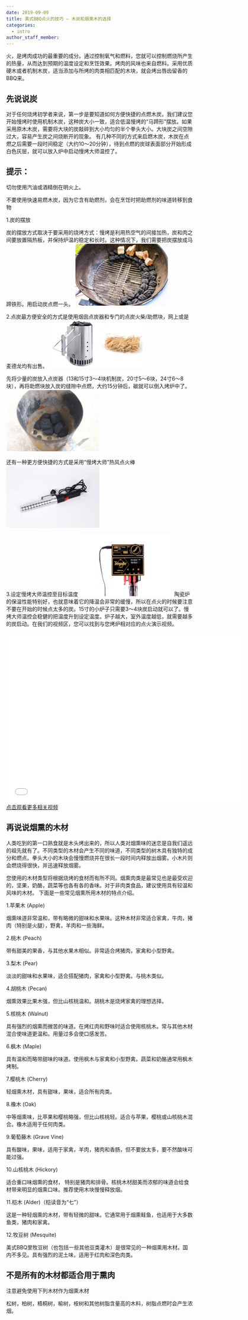 ```yaml
---
date: 2019-09-09
title: 美式BBQ点火的技巧 – 木炭和烟熏木的选择
categories:
  - intro
author_staff_member: 
---
```

火，是烤肉成功的最重要的成分。通过控制氧气和燃料，您就可以控制燃烧所产生的热量，从而达到预期的温度设定和烹饪效果。烤肉的风味也来自燃料。采用优质硬木或者机制木炭，适当添加与所烤的肉类相匹配的木块，就会烤出唇齿留香的BBQ来。

<h2>先说说炭</h2>

对于任何烧烤初学者来说，第一步是要知道如何方便快捷的点燃木炭。我们建议您开始慢烤时使用机制木炭，这种炭大小一致，适合低温慢烤的“马蹄形”摆放。如果采用原木木炭，需要将大块的炭敲碎到大小均匀的半个拳头大小。大块炭之间空隙过大，容易产生炭之间烧断开的现象。
有几种不同的方式来启燃木炭，木炭在点燃之后需要一段时间稳定（大约10～20分钟），待到点燃的炭球表面部分开始形成白色灰层，就可以放入炉中启动慢烤大师温控了。

<h2>提示：</h2>

切勿使用汽油或酒精倒在明火上。

不要使用快速易燃木炭，因为它含有助燃剂，会在烹饪时把助燃剂的味道转移到食物

1.炭的摆放

炭的摆放方式取决于要采用的烧烤方式：慢烤是利用热空气的间接加热，炭和肉之间要放置隔热板，并保持炉温的稳定和长时。这种情况下，我们需要把炭摆放成马蹄铁形。用启动炭点燃一头。
<img style="width:50%;" src="/images/charcoal_start.jpg" alt="start coal" class="screenshot editable"/>

2.点炭最方便安全的方式是使用烟囱点炭器和专门的点炭火柴/助燃块，网上或是麦德龙均有出售。
<img style="width:50%;" src="/images/chimney.jpg" alt="chimney" class="screenshot editable"/>

先将少量的炭放入点炭器（13和15寸3～4块机制炭，20寸5～6块，24寸6～8块），再将助燃块放入炭的缝隙中点燃，大约15分钟后，碳就可以倒入烤炉中了。
<img style="width:50%;" src="/images/chimney_2.jpg" alt="chimney" class="screenshot editable"/>

还有一种更方便快捷的方式是采用“慢烤大师”热风点火棒
<img style="width:50%;" src="/images/coal_starter.jpg" alt="starter" class="screenshot editable"/>

3.设定慢烤大师温控至目标温度
<img style="width:50%;" src="/images/BBQube_final6_1200.jpg" alt="starter" class="screenshot editable"/>
陶瓷炉的保温性能特别好，也就意味着它的降温会非常的缓慢，所以在点火的时候要注意不要在开始的时候点太多的炭。15寸的小炉子只需要3～4块炭启动就可以了。慢烤大师温控会稳健的把温度升到设定温度。炉子越大，室外温度越低，就需要越多的炭启动。在我们的视频区，您可以找到与您烤炉相对应的点火演示视频。
<iframe src="//player.bilibili.com/player.html?aid=66658935&cid=115603603&page=1" width="640" height="460" align="center" scrolling="no" border="0" frameborder="no" framespacing="0" allowfullscreen="true"> </iframe>
<a href="https://space.bilibili.com/471410756/channel/detail?cid=86073">点击观看更多相关视频</a>

<h2>再说说烟熏的木材</h2>

人类吃到的第一口熟食就是木头烤出来的，所以人类对烟熏味的迷恋是自我们遥远的祖先就有了。不同类型的木材会产生不同的味道，不同类型的树木具有独特的成分和燃点。拳头大小的木块会慢慢燃烧并在很长一段时间内释放出烟雾。小木片则会燃烧得很快，并迅速释放烟雾。

您使用的木材类型将根据烧烤的食材而有所不同。烟熏肉类是最常见也是最受欢迎的，坚果，奶酪，蔬菜等也各有各的香味。对于非肉类食品，建议使用具有较温和风味的木材。
下面是一些常见烟熏所用木材的特点介绍。

1.苹果木 (Apple)

烟熏味道非常温和，带有略微的甜味和水果味。这种木材非常适合家禽，牛肉，猪肉（特别是火腿），野禽，羊肉和一些海鲜。

2.桃木 (Peach)

带有甜美的果香，与其他水果木相似。非常适合烤猪肉，家禽和小型野禽。

3.梨木 (Pear)

淡淡的甜味和水果味，适合搭配猪肉，家禽和小型野禽。与桃木类似。

4.胡桃木 (Pecan)

烟熏效果比果木强，但比山核桃温和。胡桃木是烧烤家禽的理想选择。

5.核桃木 (Walnut)

具有强烈的烟熏而微苦的味道。在烤红肉和野味时适合使用核桃木。常与其他木材混合使味道更温和。用量过多会使口感发苦。

6.枫木 (Maple)

具有温和而略带甜味的味道。使用枫木与家禽和小型野禽。蔬菜和奶酪通常用枫木烤制。

7.樱桃木 (Cherry)

轻烟熏木材，具有甜味，果味，适合所有肉类。

8.橡木 (Oak)

中等烟熏味，比苹果和樱桃略强，但比山核桃轻。适合与苹果，樱桃或山核桃木混合。橡木适用于任何肉类。

9.葡萄藤木 (Grave Vine)

具有酸味，果味，适用于家禽，羊肉，猪肉和香肠，但不要放太多，要不然酸味可能过强。

10.山核桃木 (Hickory)

适合重口味烟熏的食材， 特别是猪肉和排骨。核桃木材甜美而浓郁的味道会给食材带来明显的烟熏口味。推荐使用木块慢慢释放烟。

11.桤木 (Alder)（桤读音为“七”）

这是一种轻烟熏的木材，带有轻微的甜味。它通常用于烟熏鲑鱼，也适用于大多数鱼类，猪肉和家禽。

12.牧豆树 (Mesquite)

美式BBQ里牧豆树（也包括一些其他豆类灌木）是很常见的一种烟熏用木材。国内不多见。具有强烈的泥土味，适用于红肉和深色肉类。

<h2>不是所有的木材都适合用于熏肉</h2>

注意避免使用下列木材作为烟熏木材

松树，柏树，梧桐树，榆树，桉树和其他树脂含量高的木料，树脂点燃时会产生浓烟。
